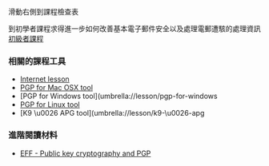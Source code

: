 [Title]: # (現在怎樣?)
[Order]: # (5)

滑動右側到課程檢查表

到初學者課程求得進一步如何改善基本電子郵件安全以及處理電郵遭駭的處理資訊
[初級者課程](umbrella://lesson/email/0)

### 相關的課程工具
* [Internet lesson](umbrella://lesson/the-internet)
* [PGP for Mac OSX tool](umbrella://lesson/pgp-for-mac-os-x)
* [PGP for Windows tool](umbrella://lesson/pgp-for-windows
* [PGP for Linux tool](umbrella://lesson/pgp-for-linux)
* [K9 \u0026 APG tool](umbrella://lesson/k9-\u0026-apg

### 進階閱讀材料
* [EFF - Public key cryptography and PGP](https://ssd.eff.org/en/module/introduction-public-key-cryptography-and-pgp)